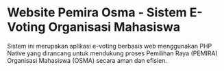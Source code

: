 # Website Pemira Osma - Sistem E-Voting Organisasi Mahasiswa

Sistem ini merupakan aplikasi e-voting berbasis web menggunakan PHP Native yang dirancang untuk mendukung proses Pemilihan Raya (PEMIRA) Organisasi Mahasiswa (OSMA) secara aman dan efisien.
